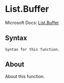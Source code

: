 # List.Buffer

Microsoft Docs: [List.Buffer](https://docs.microsoft.com/en-us/powerquery-m/list-buffer)

## Syntax

```
Syntax for this function.
```

## About

About this function.

